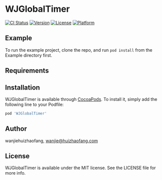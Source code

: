 # WJGlobalTimer

[![CI Status](http://img.shields.io/travis/wanjiehuizhaofang/WJGlobalTimer.svg?style=flat)](https://travis-ci.org/wanjiehuizhaofang/WJGlobalTimer)
[![Version](https://img.shields.io/cocoapods/v/WJGlobalTimer.svg?style=flat)](http://cocoapods.org/pods/WJGlobalTimer)
[![License](https://img.shields.io/cocoapods/l/WJGlobalTimer.svg?style=flat)](http://cocoapods.org/pods/WJGlobalTimer)
[![Platform](https://img.shields.io/cocoapods/p/WJGlobalTimer.svg?style=flat)](http://cocoapods.org/pods/WJGlobalTimer)

## Example

To run the example project, clone the repo, and run `pod install` from the Example directory first.

## Requirements

## Installation

WJGlobalTimer is available through [CocoaPods](http://cocoapods.org). To install
it, simply add the following line to your Podfile:

```ruby
pod 'WJGlobalTimer'
```

## Author

wanjiehuizhaofang, wanjie@huizhaofang.com

## License

WJGlobalTimer is available under the MIT license. See the LICENSE file for more info.
